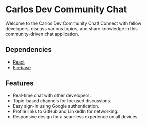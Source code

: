 # Carlos Dev Community Chat

Welcome to the Carlos Dev Community Chat! Connect with fellow developers, discuss various topics, and share knowledge in this community-driven chat application.

## Dependencies

- [React](https://reactjs.org/)
- [Firebase](https://firebase.google.com/)


## Features

- Real-time chat with other developers.
- Topic-based channels for focused discussions.
- Easy sign-in using Google authentication.
- Profile links to GitHub and LinkedIn for networking.
- Responsive design for a seamless experience on all devices.
